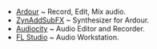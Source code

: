  * [Ardour](https://ardour.org/) ~ Record, Edit, Mix audio.
  * [ZynAddSubFX](http://zynaddsubfx.sourceforge.net/) ~ Synthesizer for Ardour.
  * [Audiocity](https://www.audacityteam.org/) ~ Audio Editor and Recorder.
  * [FL Studio](https://www.image-line.com/flstudio/?) ~ Audio Workstation.